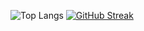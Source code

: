 ![Top Langs](https://github-readme-stats.vercel.app/api/top-langs/?username=Igor5667&layout=compact&theme=dark) [![GitHub Streak](https://streak-stats.demolab.com?user=Igor5667&theme=dark&card_width=300&card_height=190&hide_total_contributions=true&hide_longest_streak=true)](https://git.io/streak-stats)
